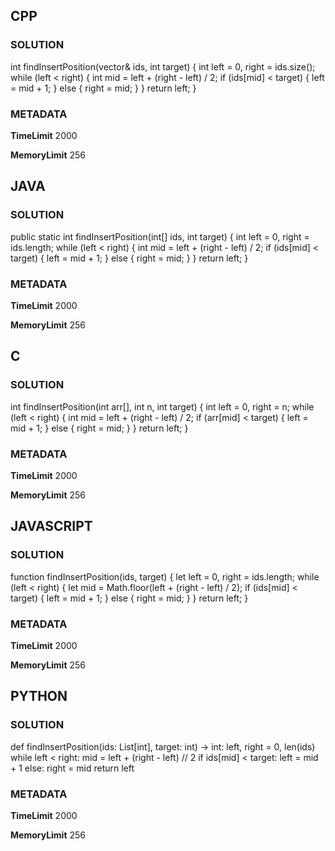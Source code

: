 ## CPP

### SOLUTION

int findInsertPosition(vector<int>& ids, int target) {
    int left = 0, right = ids.size(); 
    while (left < right) {
        int mid = left + (right - left) / 2;
        if (ids[mid] < target) {
            left = mid + 1;
        } else {
            right = mid;
        }
    }
    return left;
}


### METADATA

**TimeLimit**
2000

**MemoryLimit**
256

## JAVA

### SOLUTION

public static int findInsertPosition(int[] ids, int target) {
    int left = 0, right = ids.length;
    while (left < right) {
        int mid = left + (right - left) / 2;
        if (ids[mid] < target) {
            left = mid + 1;
        } else {
            right = mid;
        }
    }
    return left;
}


### METADATA

**TimeLimit**
2000

**MemoryLimit**
256

## C

### SOLUTION

int findInsertPosition(int arr[], int n, int target) {
    int left = 0, right = n;
    while (left < right) {
        int mid = left + (right - left) / 2;
        if (arr[mid] < target) {
            left = mid + 1;
        } else {
            right = mid;
        }
    }
    return left;
}

### METADATA

**TimeLimit**
2000

**MemoryLimit**
256

## JAVASCRIPT

### SOLUTION

function findInsertPosition(ids, target) {
    let left = 0, right = ids.length;
    while (left < right) {
        let mid = Math.floor(left + (right - left) / 2);
        if (ids[mid] < target) {
            left = mid + 1;
        } else {
            right = mid;
        }
    }
    return left;
}


### METADATA

**TimeLimit**
2000

**MemoryLimit**
256

## PYTHON

### SOLUTION


def findInsertPosition(ids: List[int], target: int) -> int:
    left, right = 0, len(ids)
    while left < right:
        mid = left + (right - left) // 2
        if ids[mid] < target:
            left = mid + 1
        else:
            right = mid
    return left

### METADATA

**TimeLimit**
2000

**MemoryLimit**
256
